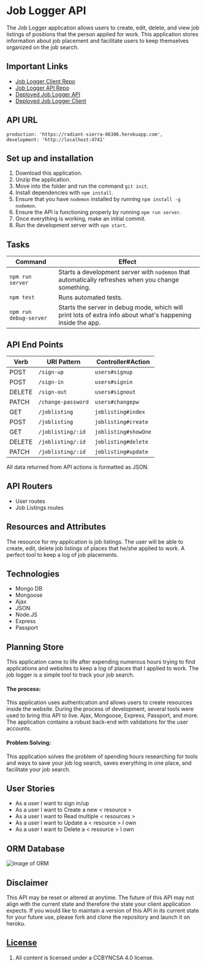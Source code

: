 
# Job Logger API


The Job Logger application allows users to create, edit, delete, and view job listings of positions that the person applied for work. This application stores information about job placement and facilitate users to keep themselves organized on the job search.

## Important Links
- [Job Logger Client Repo](https://github.com/lenilunderman/joblog-client)
- [Job Logger API Repo](https://github.com/lenilunderman/joblog-api)
- [Deployed Job Logger API](https://radiant-sierra-86306.herokuapp.com)
- [Deployed Job Logger Client](https://lenilunderman.github.io/joblog-client/#/)

## API URL
    production: 'https://radiant-sierra-86306.herokuapp.com',
    development: 'http://localhost:4741'
  
## Set up and installation
1. Download this application.
2. Unzip the application.
3. Move into the folder and run the command `git init`.
4. Install dependencies with `npm install`.
5. Ensure that you have  `nodemon`  installed by running  `npm install -g nodemon`.
6. Ensure the API is functioning properly by running  `npm run server`.
7. Once everything is working, make an initial commit.
8. Run the development server with `npm start`.

## Tasks

| Command                | Effect                                                                                                      
|------------------------|-------------------------------------------------------------------------------------------------------------|
| `npm run server`       | Starts a development server with `nodemon` that automatically refreshes when you change something.                                                                                         |
| `npm test`             | Runs automated tests.                                                                                       |
| `npm run debug-server` | Starts the server in debug mode, which will print lots of extra info about what's happening inside the app. |

## API End Points

| Verb   | URI Pattern            | Controller#Action |
|--------|------------------------|---------------------|
| POST   | `/sign-up`             | `users#signup`      |
| POST   | `/sign-in`             | `users#signin`      |
| DELETE | `/sign-out`            | `users#signout`     |
| PATCH  | `/change-password`     | `users#changepw`    |
| GET    | `/joblisting`          | `joblisting#index`  |
| POST   | `/joblisting`          | `joblisting#create` |
| GET    | `/joblisting/:id`      | `joblisting#showOne`|
| DELETE | `/joblisting/:id`      | `joblisting#delete` |
| PATCH  | `/joblisting/:id`      | `joblisting#update` |

All data returned from API actions is formatted as JSON.

## API Routers
- User routes
- Job Listings routes

## Resources and Attributes

The resource for my application is job listings. The user will be able to create, edit, delete job listings of places that he/she applied to work. A perfect tool to keep a log of job placements. 

## Technologies

- Mongo DB
- Mongoose
- Ajax
- JSON
- Node.JS
- Express
- Passport

## Planning Store

This application came to life after expending numerous hours trying to find applications and websites to keep a log of places that I applied to work. The job logger is a simple tool to track your job search.

#### The process:
This application uses authentication and allows users to create resources inside the website. During the process of development, several tools were used to bring this API to live. Ajax, Mongoose, Express, Passport, and more. The application contains a robust back-end with validations for the user accounts. 

#### Problem Solving:
This application solves the problem of spending hours researching for tools and ways to save your job log search, saves everything in one place, and facilitate your job search.

## User Stories

- As a user I want to sign in/up
- As a user I want to Create a new < resource >
- As a user I want to Read multiple < resources >
- As a user I want to Update a < resource > I own
- As a user I want to Delete a < resource > I own

## ORM Database
![Image of ORM](https://i.imgur.com/EoxpDl4.png)

## Disclaimer

This API may be reset or altered at anytime. The future of this API may not align with the current state and therefore the state your client application expects. If you would like to maintain a version of this API in its current state for your future use, please fork and clone the repository and launch it on heroku.

## [License](LICENSE)

1. All content is licensed under a CC­BY­NC­SA 4.0 license.
